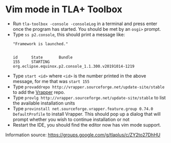 # Vim mode in TLA+ Toolbox

* Run `tla-toolbox -console -consoleLog` in a terminal and press enter once the program has started. You should be met by an `osgi>` prompt.
* Type `ss p2.console`, this should print a message like:
  ```
  "Framework is launched."


  id      State       Bundle
  155     STARTING    org.eclipse.equinox.p2.console_1.1.300.v20191014-1219
  ```
* Type `start <id>` where `<id>` is the number printed in the above message, for me that was `start 155`
* Type `provaddrepo http://vrapper.sourceforge.net/update-site/stable` to add the [Vrapper](https://vrapper.sourceforge.net/home/) repo.
* Type `provlg http://vrapper.sourceforge.net/update-site/stable` to list the available installation units
* Type `provinstall net.sourceforge.vrapper.feature.group 0.74.0 DefaultProfile` to install Vrapper. This should pop up a dialog that will prompt whether you wish to continue installation or not
* Restart the IDE, you should find the editor now has vim mode support.

Information source: https://groups.google.com/g/tlaplus/c/ZY2to27DhHU
